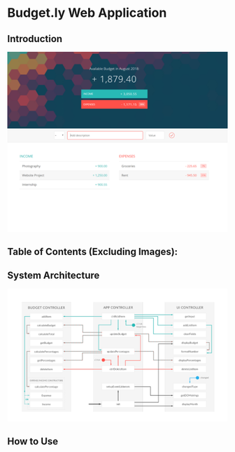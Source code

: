 # Budget.ly Web Application

## Introduction

![Screenshot](https://github.com/Quasay/budget.ly/blob/master/Budget.ly.PNG?raw=true)

## Table of Contents (Excluding Images):
## System Architecture 

![Screenshot](https://github.com/Quasay/budget.ly/blob/master/System%20Architecture.PNG?raw=true)


## How to Use
